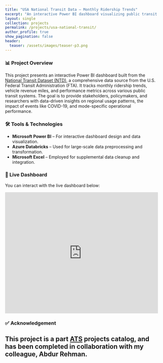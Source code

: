 ```yaml
---
title: "USA National Transit Data – Monthly Ridership Trends"
excerpt: "An interactive Power BI dashboard visualizing public transit ridership trends across the USA, highlighting patterns and insights from the National Transit Dataset."
layout: single
collection: projects
permalink: /projects/usa-national-transit/
author_profile: true
show_pagination: false
header:
  teaser: /assets/images/teaser-p3.png
---
```


### 📊 Project Overview
This project presents an interactive Power BI dashboard built from the [National Transit Dataset (NTD)](https://www.transit.dot.gov/ntd), a comprehensive data source from the U.S. Federal Transit Administration (FTA). It tracks monthly ridership trends, vehicle revenue miles, and performance metrics across various public transit systems. The goal is to provide stakeholders, policymakers, and researchers with data-driven insights on regional usage patterns, the impact of events like COVID-19, and mode-specific operational performance.

### 🛠 Tools & Technologies
- **Microsoft Power BI** – For interactive dashboard design and data visualization.
- **Azure Databricks** – Used for large-scale data preprocessing and transformation.
- **Microsoft Excel** – Employed for supplemental data cleanup and integration.

### 🔗 Live Dashboard
You can interact with the live dashboard below:

<iframe title="US Transit Data" width="100%" height="400" src="https://app.powerbi.com/view?r=eyJrIjoiNjY1Zjg5ZTQtYzkzMC00NTlmLWI1YjItNDVmMDg0ZmRlODE4IiwidCI6IjQxOWY3MTFlLTE2NDktNDA0Mi05YmIxLWRiNTc2ODk0ZDFhOSJ9" frameborder="0" allowFullScreen="true"></iframe>

### ✅ Acknowledgement
This project is a part [ATS](https://www.atsailab.com/) projects catalog, and has been completed in collaboration with my colleague, Abdur Rehman.
---